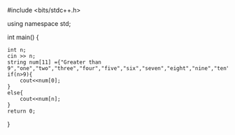 #include <bits/stdc++.h>

using namespace std;

int main()
{

    int n;
    cin >> n;
    string num[11] ={"Greater than 9","one","two","three","four","five","six","seven","eight","nine","ten"};
    if(n>9){
        cout<<num[0];
    }
    else{
        cout<<num[n];
    }
    return 0;
}
